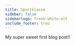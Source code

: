 ```yaml
---
title: Sportklasse
sidebar: false
sidebarlogo: fresh-white-alt
include_footer: treu
---
```


My super sweet first blog post!!
